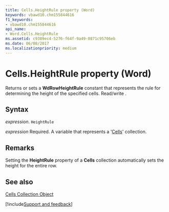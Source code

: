 ```yaml
---
title: Cells.HeightRule property (Word)
keywords: vbawd10.chm155844616
f1_keywords:
- vbawd10.chm155844616
api_name:
- Word.Cells.HeightRule
ms.assetid: c9389ec4-5276-f64f-9a49-0871c95706eb
ms.date: 06/08/2017
ms.localizationpriority: medium
---
```



# Cells.HeightRule property (Word)

Returns or sets a **WdRowHeightRule** constant that represents the rule for determining the height of the specified cells. Read/write .


## Syntax

_expression_. `HeightRule`

_expression_ Required. A variable that represents a '[Cells](Word.cells.md)' collection.


## Remarks

Setting the **HeightRule** property of a **Cells** collection automatically sets the height for the entire row.


## See also


[Cells Collection Object](Word.cells.md)

[!include[Support and feedback](~/includes/feedback-boilerplate.md)]